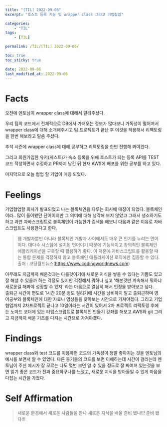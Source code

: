 ```yaml
---
title: "[TIL] 2022-09-06"
excerpt: "호스트 등록 기능 및 wrapper class 그리고 기업협업"

categories:
    - "TIL"
tags:
    - [TIL]

permalink: /TIL/[TIL] 2022-09-06/

toc: true
toc_sticky: true

date: 2022-09-06
last_modified_at: 2022-09-06
---
```

# Facts
오전에 멘토님이 wrapper class에 대해서 알려주셨다.

우리 팀의 코드에서 전체적으로 DB에서 가져오는 정보가 많다보니 가독성이 떨어져서 wrapper class에 대해 소개해주시고 팀 프로젝트가 끝난 후 이것을 적용해서 리팩토링을 한번 해보라고 말씀 주셨다.

추석 시즌에 wrapper class에 대해 공부하고 리팩토링을 한번 진행해 봐야겠다.

그리고 회원가입한 유저(게스트)가 숙소 등록을 위해 호스트가 되는 등록 API를 TEST 코드 작성하면서 수정하고 PR까지 남긴 뒤 현재 AWS에 배포를 위한 공부를 하고 있다.

마지막으로 오늘 협업 할 기업이 매칭 되었다.

# Feelings
기업협업할 회사가 발표되었고 나는 블록체인을 다루는 회사에 매칭이 되었다. 블록체인이라.. 많이 들어봤던 단어이지만 그 의미에 대해 생각해 보지 않았고 그래서 생소하기도 하고 과연 자바스크립트로 블록체인이 가능한가 검색을 해보니 다음과 같은 이유로 자바스크립트도 사용한다고 한다.

>웹 개발자뿐만 아니라 블록체인 개발자 사이에서도 매우 큰 인기를 누리는 언어이다. 대다수 시스템에 설치된 언어이기 때문에 기능적이고 창의적인 블록체인 애플리케이션을 구축할 때 활용하기 좋다. 이 덕분에 자바스크립트를 활용할 때는 통합 문제를 걱정하지 않고 블록체인 애플리케이션 로직에만 집중할 수 있다. 출처 : 코딩월드뉴스(https://www.codingworldnews.com)

아무래도 지금까지 배운것과는 다를것이기에 새로운 지식을 쌓을 수 있다는 기쁨도 있고 잘 해낼 수 있을까 하는 걱정도 있지만 걱정해서 뭐하나 싶고 '해본것만 계속해서 뭐하냐 새로운걸 해봐야 성장할 수 있지' 라는 마음으로 열심히 해서 인정을 받아보고 싶다.\
출퇴근 시간이 편도로 1시간 20분 정도 걸리기에 시간을 낭비하지 말고 출퇴근하며 영어공부와 블록체인에 대한 자료나 영상들을 찾아보는 시간으로 가져야겠다. 그리고 기업협업까지 2차프로젝트 끝나고 10일이라는 시간이 있어서 2차 프로젝트 리팩토링 후에는 노마드 코더에 있는 타입스크립트로 블록체인 만들기 강좌를 해보고 AWS와 git 그리고 지금까지 배운 기초를 다지는 시간으로 가져야겠다.

# Findings
wrapper class와 test 코드를 이용하면 코드의 가독성이 정말 좋아지는 것을 멘토님의 예시를 보면서 알 수 있었다. 다른 동기들의 코드를 보면 이해하는데 시간이 걸리는데 멘토님이 주신 예시가 잘 모르는 나도 몇번 보면 알 수 있을 정도로 잘 짜여져 있는것을 보면 읽기 좋은 코드가 진짜 중요하구나를 느꼈고,
새로운 지식을 받아들일 수 있게 마음을 다잡는 시간을 가졌다.

# Self Affirmation
> 새로운 환경에서 새로운 사람들을 만나 새로운 지식을 배울 준비 됐나!!! 준비 됐다!!!